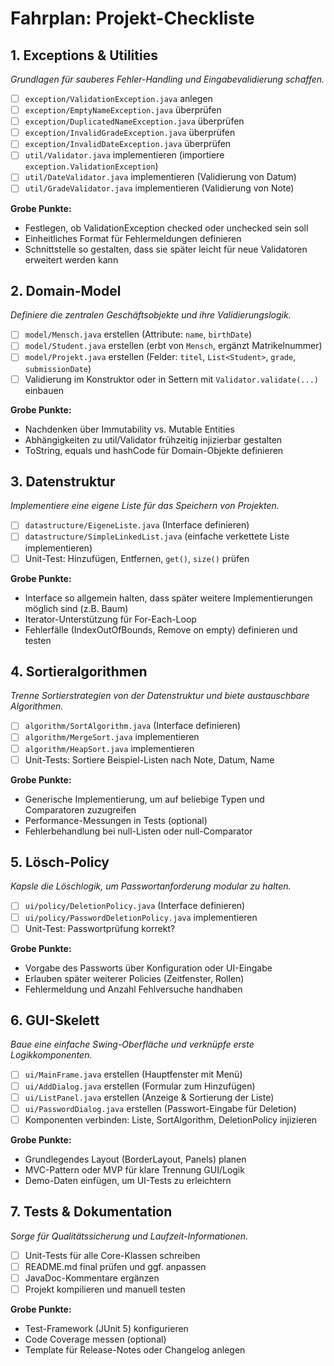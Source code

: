 # Fahrplan: Projekt-Checkliste

## 1. Exceptions & Utilities

*Grundlagen für sauberes Fehler-Handling und Eingabevalidierung schaffen.*

* [ ] `exception/ValidationException.java` anlegen
* [ ] `exception/EmptyNameException.java` überprüfen
* [ ] `exception/DuplicatedNameException.java` überprüfen
* [ ] `exception/InvalidGradeException.java` überprüfen
* [ ] `exception/InvalidDateException.java` überprüfen
* [ ] `util/Validator.java` implementieren (importiere `exception.ValidationException`)
* [ ] `util/DateValidator.java` implementieren (Validierung von Datum)
* [ ] `util/GradeValidator.java` implementieren (Validierung von Note)

**Grobe Punkte:**

* Festlegen, ob ValidationException checked oder unchecked sein soll
* Einheitliches Format für Fehlermeldungen definieren
* Schnittstelle so gestalten, dass sie später leicht für neue Validatoren erweitert werden kann

## 2. Domain-Model

*Definiere die zentralen Geschäftsobjekte und ihre Validierungslogik.*

* [ ] `model/Mensch.java` erstellen (Attribute: `name`, `birthDate`)
* [ ] `model/Student.java` erstellen (erbt von `Mensch`, ergänzt Matrikelnummer)
* [ ] `model/Projekt.java` erstellen (Felder: `titel`, `List<Student>`, `grade`, `submissionDate`)
* [ ] Validierung im Konstruktor oder in Settern mit `Validator.validate(...)` einbauen

**Grobe Punkte:**

* Nachdenken über Immutability vs. Mutable Entities
* Abhängigkeiten zu util/Validator frühzeitig injizierbar gestalten
* ToString, equals und hashCode für Domain-Objekte definieren

## 3. Datenstruktur

*Implementiere eine eigene Liste für das Speichern von Projekten.*

* [ ] `datastructure/EigeneListe.java` (Interface definieren)
* [ ] `datastructure/SimpleLinkedList.java` (einfache verkettete Liste implementieren)
* [ ] Unit-Test: Hinzufügen, Entfernen, `get()`, `size()` prüfen

**Grobe Punkte:**

* Interface so allgemein halten, dass später weitere Implementierungen möglich sind (z.B. Baum)
* Iterator-Unterstützung für For-Each-Loop
* Fehlerfälle (IndexOutOfBounds, Remove on empty) definieren und testen

## 4. Sortieralgorithmen

*Trenne Sortierstrategien von der Datenstruktur und biete austauschbare Algorithmen.*

* [ ] `algorithm/SortAlgorithm.java` (Interface definieren)
* [ ] `algorithm/MergeSort.java` implementieren
* [ ] `algorithm/HeapSort.java` implementieren
* [ ] Unit-Tests: Sortiere Beispiel-Listen nach Note, Datum, Name

**Grobe Punkte:**

* Generische Implementierung, um auf beliebige Typen und Comparatoren zuzugreifen
* Performance-Messungen in Tests (optional)
* Fehlerbehandlung bei null-Listen oder null-Comparator

## 5. Lösch-Policy

*Kapsle die Löschlogik, um Passwortanforderung modular zu halten.*

* [ ] `ui/policy/DeletionPolicy.java` (Interface definieren)
* [ ] `ui/policy/PasswordDeletionPolicy.java` implementieren
* [ ] Unit-Test: Passwortprüfung korrekt?

**Grobe Punkte:**

* Vorgabe des Passworts über Konfiguration oder UI-Eingabe
* Erlauben später weiterer Policies (Zeitfenster, Rollen)
* Fehlermeldung und Anzahl Fehlversuche handhaben

## 6. GUI-Skelett

*Baue eine einfache Swing-Oberfläche und verknüpfe erste Logikkomponenten.*

* [ ] `ui/MainFrame.java` erstellen (Hauptfenster mit Menü)
* [ ] `ui/AddDialog.java` erstellen (Formular zum Hinzufügen)
* [ ] `ui/ListPanel.java` erstellen (Anzeige & Sortierung der Liste)
* [ ] `ui/PasswordDialog.java` erstellen (Passwort-Eingabe für Deletion)
* [ ] Komponenten verbinden: Liste, SortAlgorithm, DeletionPolicy injizieren

**Grobe Punkte:**

* Grundlegendes Layout (BorderLayout, Panels) planen
* MVC-Pattern oder MVP für klare Trennung GUI/Logik
* Demo-Daten einfügen, um UI-Tests zu erleichtern

## 7. Tests & Dokumentation

*Sorge für Qualitätssicherung und Laufzeit-Informationen.*

* [ ] Unit-Tests für alle Core-Klassen schreiben
* [ ] README.md final prüfen und ggf. anpassen
* [ ] JavaDoc-Kommentare ergänzen
* [ ] Projekt kompilieren und manuell testen

**Grobe Punkte:**

* Test-Framework (JUnit 5) konfigurieren
* Code Coverage messen (optional)
* Template für Release-Notes oder Changelog anlegen
